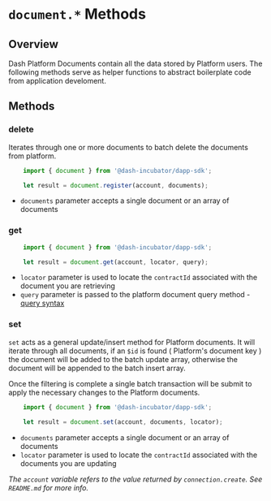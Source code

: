 # `document.*` Methods

## Overview

Dash Platform Documents contain all the data stored by Platform users. The following methods serve as helper functions to abstract boilerplate code from application develoment.

## Methods

### delete

Iterates through one or more documents to batch delete the documents from platform.

```js
    import { document } from '@dash-incubator/dapp-sdk';

    let result = document.register(account, documents);
```

- `documents` parameter accepts a single document or an array of documents

### get
```js
    import { document } from '@dash-incubator/dapp-sdk';

    let result = document.get(account, locator, query);
```

- `locator` parameter is used to locate the `contractId` associated with the document you are retrieving
- `query` parameter is passed to the platform document query method - [query syntax](https://dashplatform.readme.io/docs/reference-query-syntax)

### set

`set` acts as a general update/insert method for Platform documents. It will iterate through all documents, if an `$id` is found ( Platform's document key ) the document will be added to the batch update array, otherwise the document will be appended to the batch insert array.

Once the filtering is complete a single batch transaction will be submit to apply the necessary changes to the Platform documents.

```js
    import { document } from '@dash-incubator/dapp-sdk';

    let result = document.set(account, documents, locator);
```

- `documents` parameter accepts a single document or an array of documents
- `locator` parameter is used to locate the `contractId` associated with the documents you are updating

*The `account` variable refers to the value returned by `connection.create`. See `README.md` for more info.*